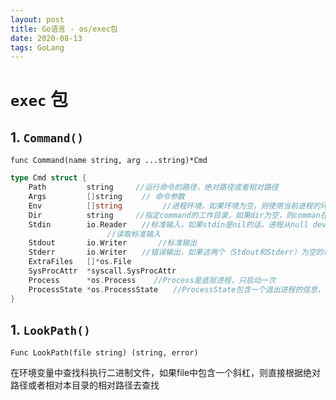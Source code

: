 ```yaml
---
layout: post
title: Go语言 - os/exec包
date: 2020-08-13
tags: GoLang
---
```


# `exec` 包

## 1. `Command()`

`func Command(name string, arg ...string)*Cmd`



```go
type Cmd struct {
	Path         string　　　//运行命令的路径，绝对路径或者相对路径
	Args         []string　　 // 命令参数
	Env          []string         //进程环境，如果环境为空，则使用当前进程的环境
	Dir          string　　　//指定command的工作目录，如果dir为空，则comman在调用进程所在当前目录中运行
	Stdin        io.Reader　　//标准输入，如果stdin是nil的话，进程从null device中读取（os.DevNull），stdin也可以时一个文件，否则的话则在运行过程中再开一个goroutine去
　　　　　　　　　　　　　//读取标准输入
	Stdout       io.Writer       //标准输出
	Stderr       io.Writer　　//错误输出，如果这两个（Stdout和Stderr）为空的话，则command运行时将响应的文件描述符连接到os.DevNull
	ExtraFiles   []*os.File 　　
	SysProcAttr  *syscall.SysProcAttr
	Process      *os.Process    //Process是底层进程，只启动一次
	ProcessState *os.ProcessState　　//ProcessState包含一个退出进程的信息，当进程调用Wait或者Run时便会产生该信息．
}
```

## 1. `LookPath()`

`Func LookPath(file string) (string, error)`

在环境变量中查找科执行二进制文件，如果file中包含一个斜杠，则直接根据绝对路径或者相对本目录的相对路径去查找